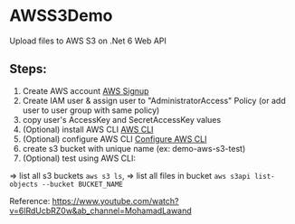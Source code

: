 # AWSS3Demo

Upload files to AWS S3 on .Net 6 Web API

## Steps:
1. Create AWS account [AWS Signup](https://portal.aws.amazon.com/billing/signup?nc2=h_ct&src=header_signup&refid=aab93946-116c-44e8-94f5-49181e2867fd&redirect_url=https%3A%2F%2Faws.amazon.com%2Fregistration-confirmation#/start/email)
2. Create IAM user & assign user to "AdministratorAccess" Policy (or add user to user group with same policy) 
3. copy user's AccessKey and SecretAccessKey values
4. (Optional) install AWS CLI [AWS CLI](https://docs.aws.amazon.com/cli/latest/userguide/getting-started-install.html)
5. (Optional) configure AWS CLI [Configure AWS CLI](https://docs.aws.amazon.com/cli/latest/userguide/cli-authentication-user.html#cli-authentication-user-configure.title)
6. create s3 bucket with unique name (ex: demo-aws-s3-test)
7. (Optional) test using AWS CLI:
 
=> list all s3 buckets `aws s3 ls`,
=> list all files in bucket `aws s3api list-objects --bucket BUCKET_NAME`


Reference: https://www.youtube.com/watch?v=6lRdUcbRZ0w&ab_channel=MohamadLawand 
